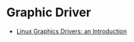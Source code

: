 # Graphic Driver
* [Linux Graphics Drivers: an Introduction](http://people.freedesktop.org/~marcheu/linuxgraphicsdrivers.pdf)
